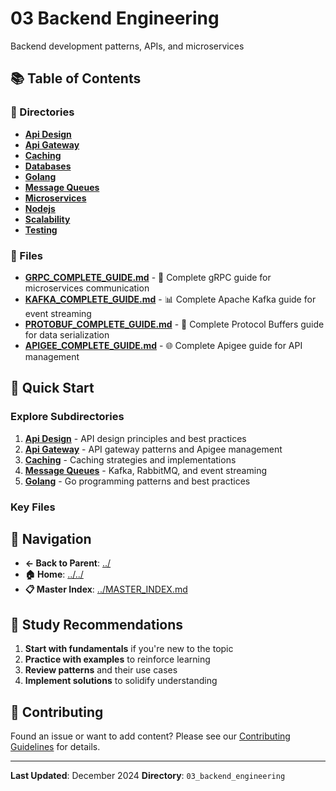 # 03 Backend Engineering

Backend development patterns, APIs, and microservices

## 📚 Table of Contents

### 📁 Directories

- **[Api Design](api_design/)**
- **[Api Gateway](api_gateway/)**
- **[Caching](caching/)**
- **[Databases](databases/)**
- **[Golang](golang/)**
- **[Message Queues](message_queues/)**
- **[Microservices](microservices/)**
- **[Nodejs](nodejs/)**
- **[Scalability](scalability/)**
- **[Testing](testing/)**

### 📄 Files

- **[GRPC_COMPLETE_GUIDE.md](grpc/GRPC_COMPLETE_GUIDE.md)** - 🚀 Complete gRPC guide for microservices communication
- **[KAFKA_COMPLETE_GUIDE.md](message_queues/KAFKA_COMPLETE_GUIDE.md)** - 📊 Complete Apache Kafka guide for event streaming
- **[PROTOBUF_COMPLETE_GUIDE.md](protobuf/PROTOBUF_COMPLETE_GUIDE.md)** - 🔧 Complete Protocol Buffers guide for data serialization
- **[APIGEE_COMPLETE_GUIDE.md](api_gateway/APIGEE_COMPLETE_GUIDE.md)** - 🌐 Complete Apigee guide for API management

## 🚀 Quick Start

### Explore Subdirectories
1. **[Api Design](api_design/)** - API design principles and best practices
1. **[Api Gateway](api_gateway/)** - API gateway patterns and Apigee management
1. **[Caching](caching/)** - Caching strategies and implementations
1. **[Message Queues](message_queues/)** - Kafka, RabbitMQ, and event streaming
1. **[Golang](golang/)** - Go programming patterns and best practices

### Key Files

## 🔗 Navigation

- **← Back to Parent**: [../](../)
- **🏠 Home**: [../../](../..)
- **📋 Master Index**: [../MASTER_INDEX.md](../MASTER_INDEX.md)

## 📖 Study Recommendations

1. **Start with fundamentals** if you're new to the topic
2. **Practice with examples** to reinforce learning
3. **Review patterns** and their use cases
4. **Implement solutions** to solidify understanding

## 🤝 Contributing

Found an issue or want to add content? Please see our [Contributing Guidelines](../CONTRIBUTING.md) for details.

---

**Last Updated**: December 2024
**Directory**: `03_backend_engineering`
